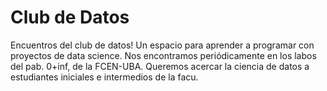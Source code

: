 # Club de Datos
Encuentros del club de datos! Un espacio para aprender a programar con proyectos de data science.
Nos encontramos periódicamente en los labos del pab. 0+inf, de la FCEN-UBA. Queremos acercar la ciencia de datos a estudiantes iniciales e intermedios de la facu.

